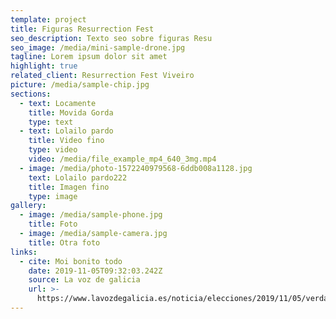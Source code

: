 ```yaml
---
template: project
title: Figuras Resurrection Fest
seo_description: Texto seo sobre figuras Resu
seo_image: /media/mini-sample-drone.jpg
tagline: Lorem ipsum dolor sit amet
highlight: true
related_client: Resurrection Fest Viveiro
picture: /media/sample-chip.jpg
sections:
  - text: Locamente
    title: Movida Gorda
    type: text
  - text: Lolailo pardo
    title: Video fino
    type: video
    video: /media/file_example_mp4_640_3mg.mp4
  - image: /media/photo-1572240979568-6ddb008a1128.jpg
    text: Lolailo pardo222
    title: Imagen fino
    type: image
gallery:
  - image: /media/sample-phone.jpg
    title: Foto
  - image: /media/sample-camera.jpg
    title: Otra foto
links:
  - cite: Moi bonito todo
    date: 2019-11-05T09:32:03.242Z
    source: La voz de galicia
    url: >-
      https://www.lavozdegalicia.es/noticia/elecciones/2019/11/05/verdades-mentiras-debate/00031572914180193439805.htm
---
```

